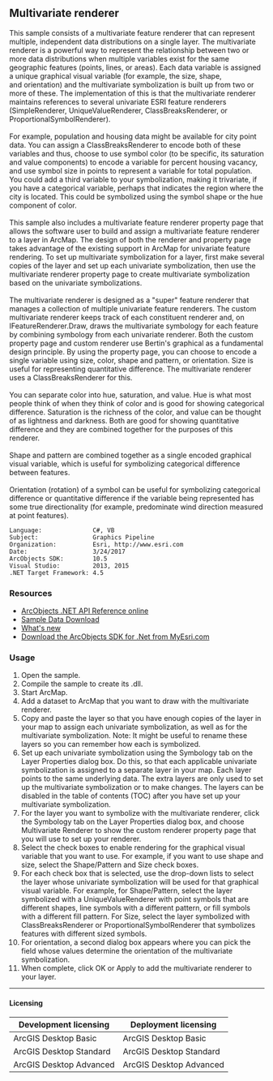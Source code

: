 ## Multivariate renderer

  <div xmlns="http://www.w3.org/1999/xhtml" xmlns:my="http://schemas.microsoft.com/office/infopath/2003/myXSD/2006-02-10T23:25:53">This sample consists of a multivariate feature renderer that can represent multiple, independent data distributions on a single layer. The multivariate renderer is a powerful way to represent the relationship between two or more data distributions when multiple variables exist for the same geographic features (points, lines, or areas). Each data variable is assigned a unique graphical visual variable (for example, the size, shape, and orientation) and the multivariate symbolization is built up from two or more of these. The implementation of this is that the multivariate renderer maintains references to several univariate ESRI feature renderers (SimpleRenderer, UniqueValueRenderer, ClassBreaksRenderer, or ProportionalSymbolRenderer). </div>
  <div xmlns="http://www.w3.org/1999/xhtml" xmlns:my="http://schemas.microsoft.com/office/infopath/2003/myXSD/2006-02-10T23:25:53"> </div>
  <div xmlns="http://www.w3.org/1999/xhtml" xmlns:my="http://schemas.microsoft.com/office/infopath/2003/myXSD/2006-02-10T23:25:53">For example, population and housing data might be available for city point data. You can assign a ClassBreaksRenderer to encode both of these variables and thus, choose to use symbol color (to be specific, its saturation and value components) to encode a variable for percent housing vacancy, and use symbol size in points to represent a variable for total population. You could add a third variable to your symbolization, making it trivariate, if you have a categorical variable, perhaps that indicates the region where the city is located. This could be symbolized using the symbol shape or the hue component of color.</div>
  <div xmlns="http://www.w3.org/1999/xhtml" xmlns:my="http://schemas.microsoft.com/office/infopath/2003/myXSD/2006-02-10T23:25:53"> </div>
  <div xmlns="http://www.w3.org/1999/xhtml" xmlns:my="http://schemas.microsoft.com/office/infopath/2003/myXSD/2006-02-10T23:25:53">This sample also includes a multivariate feature renderer property page that allows the software user to build and assign a multivariate feature renderer to a layer in ArcMap. The design of both the renderer and property page takes advantage of the existing support in ArcMap for univariate feature rendering. To set up multivariate symbolization for a layer, first make several copies of the layer and set up each univariate symbolization, then use the multivariate renderer property page to create multivariate symbolization based on the univariate symbolizations. </div>
  <div xmlns="http://www.w3.org/1999/xhtml" xmlns:my="http://schemas.microsoft.com/office/infopath/2003/myXSD/2006-02-10T23:25:53"> </div>
  <div xmlns="http://www.w3.org/1999/xhtml" xmlns:my="http://schemas.microsoft.com/office/infopath/2003/myXSD/2006-02-10T23:25:53">The multivariate renderer is designed as a "super" feature renderer that manages a collection of multiple univariate feature renderers. The custom multivariate renderer keeps track of each constituent renderer and, on IFeatureRenderer.Draw, draws the multivariate symbology for each feature by combining symbology from each univariate renderer. Both the custom property page and custom renderer use Bertin's graphical as a fundamental design principle. By using the property page, you can choose to encode a single variable using size, color, shape and pattern, or orientation. Size is useful for representing quantitative difference. The multivariate renderer uses a ClassBreaksRenderer for this.</div>
  <div xmlns="http://www.w3.org/1999/xhtml" xmlns:my="http://schemas.microsoft.com/office/infopath/2003/myXSD/2006-02-10T23:25:53"> </div>
  <div xmlns="http://www.w3.org/1999/xhtml" xmlns:my="http://schemas.microsoft.com/office/infopath/2003/myXSD/2006-02-10T23:25:53">You can separate color into hue, saturation, and value. Hue is what most people think of when they think of color and is good for showing categorical difference. Saturation is the richness of the color, and value can be thought of as lightness and darkness. Both are good for showing quantitative difference and they are combined together for the purposes of this renderer.</div>
  <div xmlns="http://www.w3.org/1999/xhtml" xmlns:my="http://schemas.microsoft.com/office/infopath/2003/myXSD/2006-02-10T23:25:53"> </div>
  <div xmlns="http://www.w3.org/1999/xhtml" xmlns:my="http://schemas.microsoft.com/office/infopath/2003/myXSD/2006-02-10T23:25:53">Shape and pattern are combined together as a single encoded graphical visual variable, which is useful for symbolizing categorical difference between features. </div>
  <div xmlns="http://www.w3.org/1999/xhtml" xmlns:my="http://schemas.microsoft.com/office/infopath/2003/myXSD/2006-02-10T23:25:53"> </div>
  <div xmlns="http://www.w3.org/1999/xhtml" xmlns:my="http://schemas.microsoft.com/office/infopath/2003/myXSD/2006-02-10T23:25:53">Orientation (rotation) of a symbol can be useful for symbolizing categorical difference or quantitative difference if the variable being represented has some true directionality (for example, predominate wind direction measured at point features). </div>  


<!-- TODO: Fill this section below with metadata about this sample-->
```
Language:              C#, VB
Subject:               Graphics Pipeline
Organization:          Esri, http://www.esri.com
Date:                  3/24/2017
ArcObjects SDK:        10.5
Visual Studio:         2013, 2015
.NET Target Framework: 4.5
```

### Resources

* [ArcObjects .NET API Reference online](http://desktop.arcgis.com/en/arcobjects/latest/net/webframe.htm)  
* [Sample Data Download](../../releases)  
* [What's new](http://desktop.arcgis.com/en/arcobjects/latest/net/webframe.htm#05247c04-bfd9-4e36-ae09-bc6e833c3b14.htm)  
* [Download the ArcObjects SDK for .Net from MyEsri.com](https://my.esri.com/)  

### Usage
1. Open the sample.  
1. Compile the sample to create its .dll.  
1. Start ArcMap.  
1. Add a dataset to ArcMap that you want to draw with the multivariate renderer.   
1. Copy and paste the layer so that you have enough copies of the layer in your map to assign each univariate symbolization, as well as for the multivariate symbolization. Note: It might be useful to rename these layers so you can remember how each is symbolized.  
1. Set up each univariate symbolization using the Symbology tab on the Layer Properties dialog box. Do this, so that each applicable univariate symbolization is assigned to a separate layer in your map. Each layer points to the same underlying data. The extra layers are only used to set up the multivariate symbolization or to make changes. The layers can be disabled in the table of contents (TOC) after you have set up your multivariate symbolization.   
1. For the layer you want to symbolize with the multivariate renderer, click the Symbology tab on the Layer Properties dialog box, and choose Multivariate Renderer to show the custom renderer property page that you will use to set up your renderer.   
1. Select the check boxes to enable rendering for the graphical visual variable that you want to use. For example, if you want to use shape and size, select the Shape/Pattern and Size check boxes.   
1. For each check box that is selected, use the drop-down lists to select the layer whose univariate symbolization will be used for that graphical visual variable. For example, for Shape/Pattern, select the layer symbolized with a UniqueValueRenderer with point symbols that are different shapes, line symbols with a different pattern, or fill symbols with a different fill pattern. For Size, select the layer symbolized with ClassBreaksRenderer or ProportionalSymbolRenderer that symbolizes features with different sized symbols.   
1. For orientation, a second dialog box appears where you can pick the field whose values determine the orientation of the multivariate symbolization.   
1. When complete, click OK or Apply to add the multivariate renderer to your layer.  









---------------------------------

#### Licensing  
| Development licensing | Deployment licensing | 
| ------------- | ------------- | 
| ArcGIS Desktop Basic | ArcGIS Desktop Basic |  
| ArcGIS Desktop Standard | ArcGIS Desktop Standard |  
| ArcGIS Desktop Advanced | ArcGIS Desktop Advanced |  



